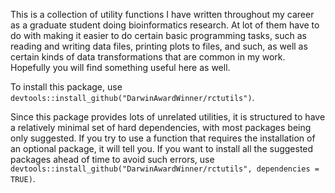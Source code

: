 This is a collection of utility functions I have written throughout my
career as a graduate student doing bioinformatics research. At lot of
them have to do with making it easier to do certain basic programming
tasks, such as reading and writing data files, printing plots to
files, and such, as well as certain kinds of data transformations that
are common in my work. Hopefully you will find something useful here
as well. 

To install this package, use
`devtools::install_github("DarwinAwardWinner/rctutils")`.

Since this package provides lots of unrelated utilities, it is
structured to have a relatively minimal set of hard dependencies, with
most packages being only suggested. If you try to use a function that
requires the installation of an optional package, it will tell you. If
you want to install all the suggested packages ahead of time to avoid
such errors, use
`devtools::install_github("DarwinAwardWinner/rctutils", dependencies =
TRUE)`.
